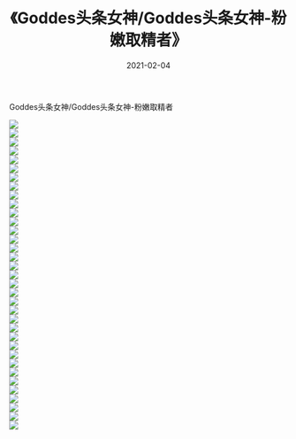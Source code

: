 ﻿---
layout: post
title:  《Goddes头条女神/Goddes头条女神-粉嫩取精者》
date:   2021-02-04
img: http://img.660000.xyz/Sharelink/网络美图/2021/Goddes头条女神/Goddes头条女神-粉嫩取精者/000.jpg
categories: [美女, 清纯, 唯美]
---

Goddes头条女神/Goddes头条女神-粉嫩取精者

 ![](http://img.660000.xyz/Sharelink/网络美图/2021/Goddes头条女神/Goddes头条女神-粉嫩取精者/001.jpg) <br>![](http://img.660000.xyz/Sharelink/网络美图/2021/Goddes头条女神/Goddes头条女神-粉嫩取精者/002.jpg) <br>![](http://img.660000.xyz/Sharelink/网络美图/2021/Goddes头条女神/Goddes头条女神-粉嫩取精者/003.jpg) <br>![](http://img.660000.xyz/Sharelink/网络美图/2021/Goddes头条女神/Goddes头条女神-粉嫩取精者/004.jpg) <br>![](http://img.660000.xyz/Sharelink/网络美图/2021/Goddes头条女神/Goddes头条女神-粉嫩取精者/005.jpg) <br>![](http://img.660000.xyz/Sharelink/网络美图/2021/Goddes头条女神/Goddes头条女神-粉嫩取精者/006.jpg) <br>![](http://img.660000.xyz/Sharelink/网络美图/2021/Goddes头条女神/Goddes头条女神-粉嫩取精者/007.jpg) <br>![](http://img.660000.xyz/Sharelink/网络美图/2021/Goddes头条女神/Goddes头条女神-粉嫩取精者/008.jpg) <br>![](http://img.660000.xyz/Sharelink/网络美图/2021/Goddes头条女神/Goddes头条女神-粉嫩取精者/009.jpg) <br>![](http://img.660000.xyz/Sharelink/网络美图/2021/Goddes头条女神/Goddes头条女神-粉嫩取精者/010.jpg) <br>![](http://img.660000.xyz/Sharelink/网络美图/2021/Goddes头条女神/Goddes头条女神-粉嫩取精者/011.jpg) <br>![](http://img.660000.xyz/Sharelink/网络美图/2021/Goddes头条女神/Goddes头条女神-粉嫩取精者/012.jpg) <br>![](http://img.660000.xyz/Sharelink/网络美图/2021/Goddes头条女神/Goddes头条女神-粉嫩取精者/013.jpg) <br>![](http://img.660000.xyz/Sharelink/网络美图/2021/Goddes头条女神/Goddes头条女神-粉嫩取精者/014.jpg) <br>![](http://img.660000.xyz/Sharelink/网络美图/2021/Goddes头条女神/Goddes头条女神-粉嫩取精者/015.jpg) <br>![](http://img.660000.xyz/Sharelink/网络美图/2021/Goddes头条女神/Goddes头条女神-粉嫩取精者/016.jpg) <br>![](http://img.660000.xyz/Sharelink/网络美图/2021/Goddes头条女神/Goddes头条女神-粉嫩取精者/017.jpg) <br>![](http://img.660000.xyz/Sharelink/网络美图/2021/Goddes头条女神/Goddes头条女神-粉嫩取精者/018.jpg) <br>![](http://img.660000.xyz/Sharelink/网络美图/2021/Goddes头条女神/Goddes头条女神-粉嫩取精者/019.jpg) <br>![](http://img.660000.xyz/Sharelink/网络美图/2021/Goddes头条女神/Goddes头条女神-粉嫩取精者/020.jpg) <br>![](http://img.660000.xyz/Sharelink/网络美图/2021/Goddes头条女神/Goddes头条女神-粉嫩取精者/021.jpg) <br>![](http://img.660000.xyz/Sharelink/网络美图/2021/Goddes头条女神/Goddes头条女神-粉嫩取精者/022.jpg) <br>![](http://img.660000.xyz/Sharelink/网络美图/2021/Goddes头条女神/Goddes头条女神-粉嫩取精者/023.jpg) <br>![](http://img.660000.xyz/Sharelink/网络美图/2021/Goddes头条女神/Goddes头条女神-粉嫩取精者/024.jpg) <br>![](http://img.660000.xyz/Sharelink/网络美图/2021/Goddes头条女神/Goddes头条女神-粉嫩取精者/025.jpg) <br>![](http://img.660000.xyz/Sharelink/网络美图/2021/Goddes头条女神/Goddes头条女神-粉嫩取精者/026.jpg) <br>![](http://img.660000.xyz/Sharelink/网络美图/2021/Goddes头条女神/Goddes头条女神-粉嫩取精者/027.jpg) <br>![](http://img.660000.xyz/Sharelink/网络美图/2021/Goddes头条女神/Goddes头条女神-粉嫩取精者/028.jpg) <br>![](http://img.660000.xyz/Sharelink/网络美图/2021/Goddes头条女神/Goddes头条女神-粉嫩取精者/029.jpg) <br>![](http://img.660000.xyz/Sharelink/网络美图/2021/Goddes头条女神/Goddes头条女神-粉嫩取精者/030.jpg) <br>![](http://img.660000.xyz/Sharelink/网络美图/2021/Goddes头条女神/Goddes头条女神-粉嫩取精者/031.jpg) <br>![](http://img.660000.xyz/Sharelink/网络美图/2021/Goddes头条女神/Goddes头条女神-粉嫩取精者/032.jpg) <br>![](http://img.660000.xyz/Sharelink/网络美图/2021/Goddes头条女神/Goddes头条女神-粉嫩取精者/033.jpg) <br>![](http://img.660000.xyz/Sharelink/网络美图/2021/Goddes头条女神/Goddes头条女神-粉嫩取精者/034.jpg) <br>![](http://img.660000.xyz/Sharelink/网络美图/2021/Goddes头条女神/Goddes头条女神-粉嫩取精者/035.jpg) <br>